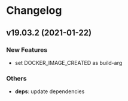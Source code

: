 # Changelog

## v19.03.2 (2021-01-22)

### New Features

- set DOCKER_IMAGE_CREATED as build-arg

### Others

- **deps**: update dependencies
